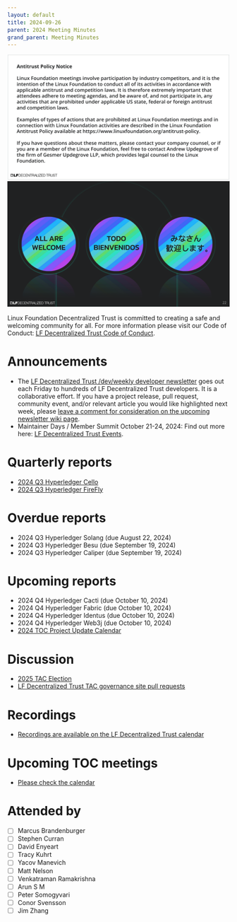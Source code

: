 ```yaml
---
layout: default
title: 2024-09-26
parent: 2024 Meeting Minutes
grand_parent: Meeting Minutes
---
```


![Antitrust Policy Notice](../images/antitrust-policy-notice.png "Antitrust Policy Notice")
![All are Welcome in the LF Decentralized Trust Community](../images/all-are-welcome.png "All are Welcome in the LF Decentralized Trust Community")

Linux Foundation Decentralized Trust is committed to creating a safe and welcoming community for all. For more information please visit our Code of Conduct: [LF Decentralized Trust Code of Conduct](https://toc.hyperledger.org/governing-documents/code-of-conduct.html).

# Announcements
- The [LF Decentralized Trust /dev/weekly developer newsletter](https://wiki.hyperledger.org/pages/viewpage.action?pageId=39618905) goes out each Friday to hundreds of LF Decentralized Trust developers. It is a collaborative effort. If you have a project release, pull request, community event, and/or relevant article you would like highlighted next week, please [leave a comment for consideration on the upcoming newsletter wiki page](https://wiki.hyperledger.org/display/DR/2024).
- Maintainer Days / Member Summit October 21-24, 2024: Find out more here: [LF Decentralized Trust Events](https://www.lfdecentralizedtrust.org/events/hyperledger-foundation-lf-decentralized-trust-member-summit?hsLang=en).

# Quarterly reports
- [2024 Q3 Hyperledger Cello](https://github.com/hyperledger/toc/pull/295)
- [2024 Q3 Hyperledger FireFly](https://github.com/hyperledger/toc/pull/301)

# Overdue reports
- 2024 Q3 Hyperledger Solang (due August 22, 2024)
- 2024 Q3 Hyperledger Besu (due September 19, 2024)
- 2024 Q3 Hyperledger Caliper (due September 19, 2024)

# Upcoming reports
- 2024 Q4 Hyperledger Cacti (due October 10, 2024)
- 2024 Q4 Hyperledger Fabric (due October 10, 2024)
- 2024 Q4 Hyperledger Identus (due October 10, 2024)
- 2024 Q4 Hyperledger Web3j (due October 10, 2024)
- [2024 TOC Project Update Calendar](https://toc.hyperledger.org/project-reports/2024/2024-updates.html)

# Discussion
- [2025 TAC Election](https://lf-decentralized-trust.github.io/governance/member-info/election-timeline.html)
- [LF Decentralized Trust TAC governance site pull requests](https://github.com/LF-Decentralized-Trust/governance/pulls)

# Recordings
- [Recordings are available on the LF Decentralized Trust calendar](https://zoom-lfx.platform.linuxfoundation.org/meetings/lf-decentralized-trust)

# Upcoming TOC meetings
- [Please check the calendar](https://zoom-lfx.platform.linuxfoundation.org/meetings/lf-decentralized-trust)

# Attended by

- [ ] Marcus Brandenburger
- [ ] Stephen Curran
- [ ] David Enyeart
- [ ] Tracy Kuhrt
- [ ] Yacov Manevich
- [ ] Matt Nelson
- [ ] Venkatraman Ramakrishna
- [ ] Arun S M
- [ ] Peter Somogyvari
- [ ] Conor Svensson
- [ ] Jim Zhang
